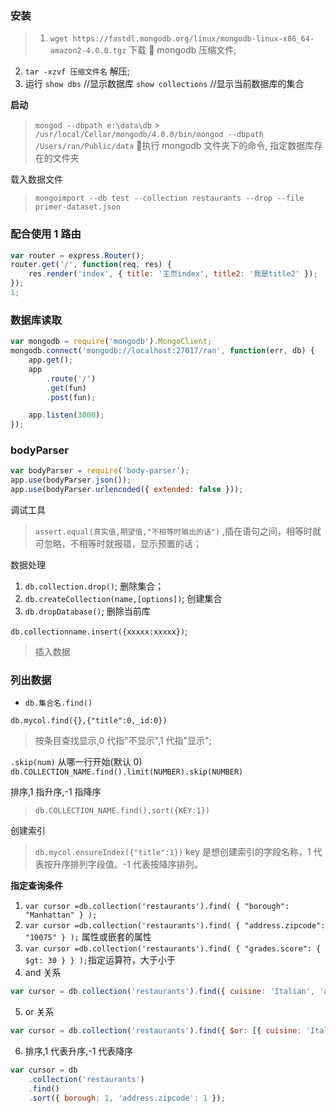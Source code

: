 ### 安装

> 1. `wget https://fastdl.mongodb.org/linux/mongodb-linux-x86_64-amazon2-4.0.0.tgz` 下载  mongodb 压缩文件;

2. `tar -xzvf 压缩文件名` 解压;
3. 运行
`show dbs` //显示数据库
`show collections` //显示当前数据库的集合

**启动**

> `mongod --dbpath e:\data\db` > `/usr/local/Cellar/mongodb/4.0.0/bin/mongod --dbpath /Users/ran/Public/data`  执行 mongodb 文件夹下的命令, 指定数据库存在的文件夹

载入数据文件

> `mongoimport --db test --collection restaurants --drop --file primer-dataset.json`

### 配合使用 1 路由

```js
var router = express.Router();
router.get('/', function(req, res) {
	res.render('index', { title: '主页index', title2: '我是title2' });
});
1;
```

### 数据库读取

```js
var mongodb = require('mongodb').MongoClient;
mongodb.connect('mongodb://localhost:27017/ran', function(err, db) {
	app.get();
	app
		.route('/')
		.get(fun)
		.post(fun);

	app.listen(3000);
});
```

### bodyParser

```js
var bodyParser = require('body-parser');
app.use(bodyParser.json());
app.use(bodyParser.urlencoded({ extended: false }));
```

调试工具

> `assert.equal(真实值,期望值,"不相等时输出的话")` ,插在语句之间，相等时就可忽略，不相等时就报错，显示预置的话；

数据处理

1. `db.collection.drop()`; 删除集合；
2. `db.createCollection(name,[options])`; 创建集合
3. `db.dropDatabase()`; 删除当前库

`db.collectionname.insert({xxxxx:xxxxx})`;

> 插入数据

### 列出数据

- `db.集合名.find()`

`db.mycol.find({},{"title":0,_id:0})`

> 按条目查找显示,0 代指"不显示",1 代指"显示";

`.skip(num)` 从哪一行开始(默认 0)
`db.COLLECTION_NAME.find().limit(NUMBER).skip(NUMBER)`

排序,1 指升序,-1 指降序

> `db.COLLECTION_NAME.find().sort({KEY:1})`

创建索引

> `db.mycol.ensureIndex({"title":1})` key 是想创建索引的字段名称，1 代表按升序排列字段值。-1 代表按降序排列。

**指定查询条件**

1. `var cursor =db.collection('restaurants').find( { "borough": "Manhattan" } );`
2. `var cursor =db.collection('restaurants').find( { "address.zipcode": "10075" } );` 属性或嵌套的属性
3. `var cursor =db.collection('restaurants').find( { "grades.score": { $gt: 30 } } );`指定运算符，大于小于
4. and 关系

```js
var cursor = db.collection('restaurants').find({ cuisine: 'Italian', 'address.zipcode': '10075' });
```

5. or 关系

```js
var cursor = db.collection('restaurants').find({ $or: [{ cuisine: 'Italian' }, { 'address.zipcode': '10075' }] });
```

6. 排序,1 代表升序,-1 代表降序

```js
var cursor = db
	.collection('restaurants')
	.find()
	.sort({ borough: 1, 'address.zipcode': 1 });
```

